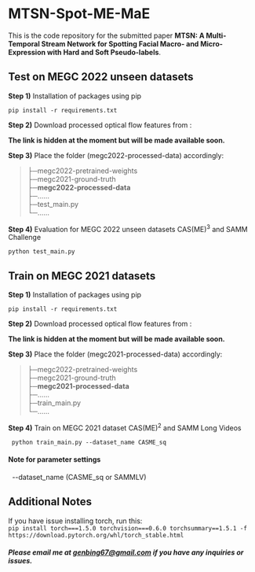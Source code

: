 # MTSN-Spot-ME-MaE

This is the code repository for the submitted paper <b>MTSN: A Multi-Temporal Stream Network for Spotting Facial Macro- and Micro-Expression with Hard and Soft Pseudo-labels</b>.

## Test on MEGC 2022 unseen datasets

<b>Step 1)</b> Installation of packages using pip

``` pip install -r requirements.txt ```

<b>Step 2)</b> Download processed optical flow features from :

<b>The link is hidden at the moment but will be made available soon. </b>
<!--
https://drive.google.com/file/d/1Cn4rux-Hwrt6E1LWO3VL3ddNqOwmgP71/view?usp=sharing
-->
  
<b>Step 3)</b> Place the folder (megc2022-processed-data) accordingly: <br>
>├─megc2022-pretrained-weights <br>
>├─megc2021-ground-truth <br>
>├─<b>megc2022-processed-data</b> <br>
>├─...... <br>
>├─test_main.py <br>
>└─......

<b>Step 4)</b> Evaluation for MEGC 2022 unseen datasets CAS(ME)<sup>3</sup> and SAMM Challenge

``` python test_main.py ```
  
## Train on MEGC 2021 datasets

<b>Step 1)</b> Installation of packages using pip

``` pip install -r requirements.txt ```

<b>Step 2)</b> Download processed optical flow features from :

<b>The link is hidden at the moment but will be made available soon. </b>
<!--
aa
-->
  
<b>Step 3)</b> Place the folder (megc2021-processed-data) accordingly: <br>
>├─megc2022-pretrained-weights <br>
>├─megc2021-ground-truth <br>
>├─<b>megc2021-processed-data</b> <br>
>├─...... <br>
>├─train_main.py <br>
>└─......

<b>Step 4)</b> Train on MEGC 2021 dataset CAS(ME)<sup>2</sup> and SAMM Long Videos

``` python train_main.py --dataset_name CASME_sq```

#### Note for parameter settings <br>
&nbsp; --dataset_name (CASME_sq or SAMMLV) <br>
  
## Additional Notes
  
If you have issue installing torch, run this: <br>
``` pip install torch===1.5.0 torchvision===0.6.0 torchsummary==1.5.1 -f https://download.pytorch.org/whl/torch_stable.html ```
  
##### Please email me at genbing67@gmail.com if you have any inquiries or issues.
